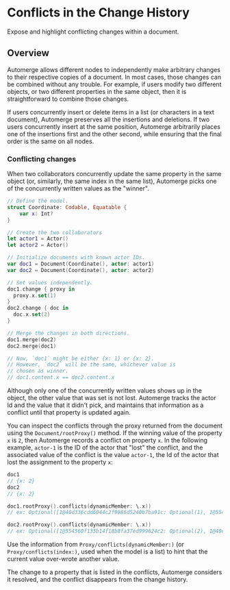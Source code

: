 # Conflicts in the Change History

Expose and highlight conflicting changes within a document.

## Overview

Automerge allows different nodes to independently make arbitrary changes to their respective copies of a document. 
In most cases, those changes can be combined without any trouble. 
For example, if users modify two different objects, or two different properties in the same object, then it is straightforward to combine those changes.

If users concurrently insert or delete items in a list (or characters in a text document), Automerge preserves all the insertions and deletions. 
If two users concurrently insert at the same position, Automerge arbitrarily places one of the insertions first and the other second, while ensuring that the final order is the same on all nodes.

### Conflicting changes

When two collaborators concurrently update the same property in the same object (or, similarly, the same index in the same list), Automerge picks one of the concurrently written values as the "winner". 

```swift
// Define the model.
struct Coordinate: Codable, Equatable {
    var x: Int?
}

// Create the two collaborators
let actor1 = Actor()
let actor2 = Actor()

// Initialize documents with known actor IDs.
var doc1 = Document(Coordinate(), actor: actor1)
var doc2 = Document(Coordinate(), actor: actor2)

// Set values independently.
doc1.change { proxy in
  proxy.x.set(1)
}
doc2.change { doc in
  doc.x.set(2)
}

// Merge the changes in both directions.
doc1.merge(doc2)
doc2.merge(doc1)

// Now, `doc1` might be either {x: 1} or {x: 2}.
// However, `doc2` will be the same, whichever value is 
// chosen as winner.
// doc1.content.x == doc2.content.x
```

Although only one of the concurrently written values shows up in the object, the other value that was set is not lost.
Automerge tracks the actor Id and the value that it didn't pick, and maintains that information as a conflict until that property is updated again.

You can inspect the conflicts through the proxy returned from the document using the ``Document/rootProxy()`` method.
If the winning value of the property `x` is `2`, then Automerge records a conflict on property `x`.
In the following example, `actor-1` is the ID of the actor that "lost" the conflict, and the associated value of the conflict is the value `actor-1`, the Id of the actor that lost the assignment to the property `x`:

```swift
doc1 
// {x: 2}
doc2 
// {x: 2}

doc1.rootProxy().conflicts(dynamicMember: \.x)) 
// ex: Optional([1@40d336cdd6044c2f9886d5240b7ba91c: Optional(1), 1@554560f135b14f18b8fa37ed999624c2: Optional(2)])

doc2.rootProxy().conflicts(dynamicMember: \.x)) 
// ex: Optional([1@554560f135b14f18b8fa37ed999624c2: Optional(2), 1@40d336cdd6044c2f9886d5240b7ba91c: Optional(1)])
```

Use the information from ``Proxy/conflicts(dynamicMember:)`` (or ``Proxy/conflicts(index:)``, used when the model is a list) to hint that the current value over-wrote another value.

The change to a property that is listed in the conflicts, Automerge considers it resolved, and the conflict disappears from the change history.
